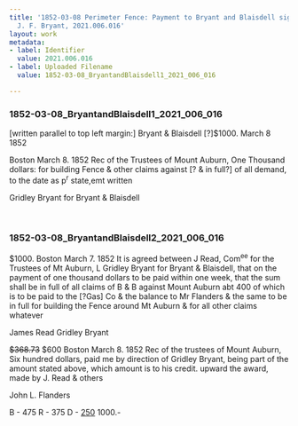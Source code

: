 ```yaml
---
title: '1852-03-08 Perimeter Fence: Payment to Bryant and Blaisdell signed by Gridley
  J. F. Bryant, 2021.006.016'
layout: work
metadata:
- label: Identifier
  value: 2021.006.016
- label: Uploaded Filename
  value: 1852-03-08_BryantandBlaisdell1_2021_006_016

---
```

<div class="pages">
<div id="page-1797805">
<h3><a name="page-1797805">1852-03-08_BryantandBlaisdell1_2021_006_016</a></h3>
<div class="page-content">
<p>[written parallel to top left margin:]<span class='line-break'> </span>Bryant &amp; Blaisdell<span class='line-break'> </span>[?]$1000. March 8 1852</p>
<p>Boston March 8. 1852   Rec of the Trustees of <span class='line-break'> </span>Mount Auburn, One Thousand dollars:<span class='line-break'> </span>for building Fence &amp; other claims against<span class='line-break'> </span>[? &amp; in full?] of all demand, to the <span class='line-break'> </span>date as p<sup>r</sup> state,emt written</p>
<p>Gridley Bryant<span class='line-break'> </span>for Bryant &amp; Blaisdell</p>
</div>
</div>
<br />
<div id="page-1797806">
<h3><a name="page-1797806">1852-03-08_BryantandBlaisdell2_2021_006_016</a></h3>
<div class="page-content">
<p>$1000.  Boston March 7. 1852  It is <span class='line-break'> </span>agreed between J Read, Com<sup>ee</sup> for the Trustees<span class='line-break'> </span>of Mt Auburn, L Gridley Bryant for <span class='line-break'> </span>Bryant &amp; Blaisdell, that on the <span class='line-break'> </span>payment of one thousand dollars <span class='line-break'> </span>to be paid within one week, that <span class='line-break'> </span>the sum shall be in full of all <span class='line-break'> </span>claims of B &amp; B against Mount Auburn <span class='line-break'> </span>abt 400 of which is to be paid to the [?Gas]<span class='line-break'> </span>Co &amp; the balance to Mr Flanders <span class='line-break'> </span>&amp; the same to be in full for building <span class='line-break'> </span>the Fence around Mt Auburn &amp; for <span class='line-break'> </span>all other claims whatever</p>
<p>James Read<span class='line-break'> </span>Gridley Bryant</p>
<p><del>$368.73</del>  $600  Boston March 8. 1852<span class='line-break'> </span>Rec of the trustees of Mount Auburn, Six<span class='line-break'> </span>hundred dollars, paid me by direction of <span class='line-break'> </span>Gridley Bryant, being part of the amount <span class='line-break'> </span>stated above, which amount is to his credit.<span class='line-break'> </span>upward the award, made by J. Read  &amp; others</p>
<p>John L. Flanders</p>
<p>B - 475<span class='line-break'> </span>R - 375<span class='line-break'> </span>D - <u>250</u><span class='line-break'> </span>1000.-<span class='line-break'> </span></p>
</div>
</div>
<br />
</div>
